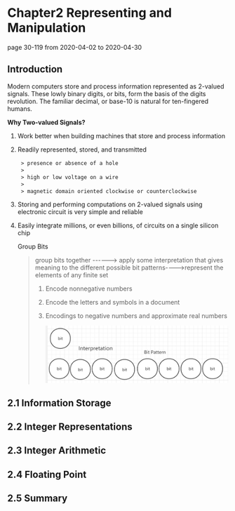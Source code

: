 # Chapter2 Representing and Manipulation

page 30-119  from 2020-04-02 to 2020-04-30

## Introduction

Modern computers store and process information represented as 2-valued signals. These lowly binary digits, or bits, form the basis of the digits revolution. The familiar decimal, or base-10 is natural for ten-fingered humans.

**Why Two-valued Signals?**

1. Work better when building machines that store and process information

2. Readily represented, stored, and transmitted

   		> presence or absence of a hole 
   		>
   		> high or low voltage on a wire
   		>
   		> magnetic domain oriented clockwise or counterclockwise

3. Storing and performing computations on 2-valued signals using electronic circuit is very simple and reliable

4. Easily integrate millions, or even billions, of circuits on a single silicon chip

   Group Bits

   > group bits together ------> apply some interpretation that gives meaning to the different possible bit patterns---->represent the elements of any finite set
   >
   > 1. Encode nonnegative numbers
   >
   > 2. Encode the letters and symbols in a document
   >
   > 3. Encodings to negative numbers and  approximate real numbers
   >
   >    ![](./image/bitpattern.PNG)

## 2.1 Information Storage



## 2.2 Integer Representations



## 2.3 Integer Arithmetic 



## 2.4 Floating Point



## 2.5 Summary
